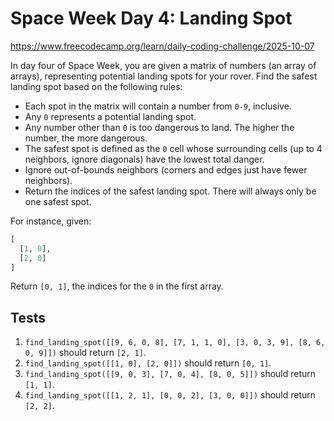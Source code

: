 # Space Week Day 4: Landing Spot

https://www.freecodecamp.org/learn/daily-coding-challenge/2025-10-07

In day four of Space Week, you are given a matrix of numbers (an array of arrays), representing potential landing spots for your rover. Find the safest landing spot based on the following rules:

- Each spot in the matrix will contain a number from `0-9`, inclusive.
- Any `0` represents a potential landing spot.
- Any number other than `0` is too dangerous to land. The higher the number, the more dangerous.
- The safest spot is defined as the `0` cell whose surrounding cells (up to 4 neighbors, ignore diagonals) have the lowest total danger.
- Ignore out-of-bounds neighbors (corners and edges just have fewer neighbors).
- Return the indices of the safest landing spot. There will always only be one safest spot.

For instance, given:

```python
[
  [1, 0],
  [2, 0]
]
```

Return `[0, 1]`, the indices for the `0` in the first array.

## Tests

1. `find_landing_spot([[9, 6, 0, 8], [7, 1, 1, 0], [3, 0, 3, 9], [8, 6, 0, 9]])` should return `[2, 1]`.
1. `find_landing_spot([[1, 0], [2, 0]])` should return `[0, 1]`.
1. `find_landing_spot([[9, 0, 3], [7, 0, 4], [8, 0, 5]])` should return `[1, 1]`.
1. `find_landing_spot([[1, 2, 1], [0, 0, 2], [3, 0, 0]])` should return `[2, 2]`.
